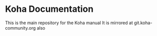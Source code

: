 Koha Documentation
==================

This is the main repository for the Koha manual
It is mirrored at git.koha-community.org also